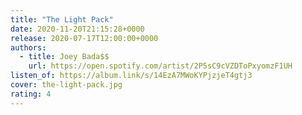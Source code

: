 ```yaml
---
title: "The Light Pack"
date: 2020-11-20T21:15:28+0000
release: 2020-07-17T12:00:00+0000
authors:
  - title: Joey Bada$$
    url: https://open.spotify.com/artist/2P5sC9cVZDToPxyomzF1UH
listen_of: https://album.link/s/14EzA7MWoKYPjzjeT4gtj3
cover: the-light-pack.jpg
rating: 4
---
```

